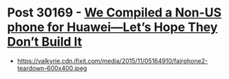 # Post 30169 - [We Compiled a Non-US phone for Huawei—Let’s Hope They Don’t Build It](https://www.ifixit.com/News/30169/we-compiled-a-non-us-phone-for-huawei-lets-hope-they-dont-build-it)

- https://valkyrie.cdn.ifixit.com/media/2015/11/05164910/fairphone2-teardown-600x400.jpeg

